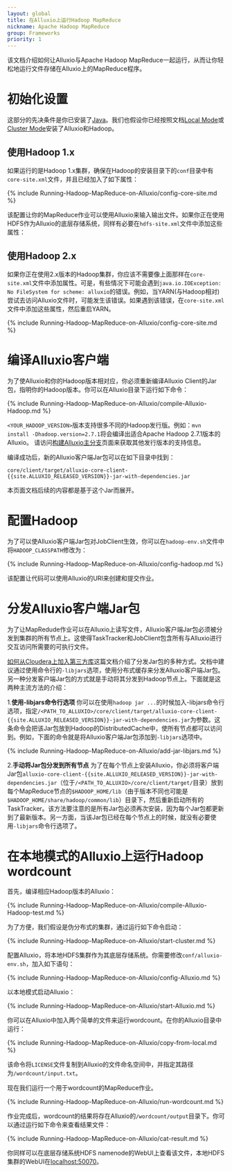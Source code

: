 ```yaml
---
layout: global
title: 在Alluxio上运行Hadoop MapReduce
nickname: Apache Hadoop MapReduce
group: Frameworks
priority: 1
---
```


该文档介绍如何让Alluxio与Apache Hadoop MapReduce一起运行，从而让你轻松地运行文件存储在Alluxio上的MapReduce程序。

# 初始化设置

这部分的先决条件是你已安装了[Java](Java-Setup.html)。我们也假设你已经按照文档[Local Mode](Running-Alluxio-Locally.html)或[Cluster Mode](Running-Alluxio-on-a-Cluster.html)安装了Alluxio和Hadoop。

## 使用Hadoop 1.x

如果运行的是Hadoop 1.x集群，确保在Hadoop的安装目录下的`conf`目录中有`core-site.xml`文件，并且已经加入了如下属性：

{% include Running-Hadoop-MapReduce-on-Alluxio/config-core-site.md %}

该配置让你的MapReduce作业可以使用Alluxio来输入输出文件。如果你正在使用HDFS作为Alluxio的底层存储系统，同样有必要在`hdfs-site.xml`文件中添加这些属性：

## 使用Hadoop 2.x

如果你正在使用2.x版本的Hadoop集群，你应该不需要像上面那样在`core-site.xml`文件中添加属性。可是，有些情况下可能会遇到`java.io.IOException: No FileSystem for scheme: alluxio`的错误。例如，当YARN(与Hadoop相对)尝试去访问Alluxio文件时，可能发生该错误。如果遇到该错误，在`core-site.xml`文件中添加这些属性，然后重启YARN。

{% include Running-Hadoop-MapReduce-on-Alluxio/config-core-site.md %}

# 编译Alluxio客户端

为了使Alluxio和你的Hadoop版本相对应，你必须重新编译Alluxio Client的Jar包，指明你的Hadoop版本。你可以在Alluxio目录下运行如下命令：

{% include Running-Hadoop-MapReduce-on-Alluxio/compile-Alluxio-Hadoop.md %}

`<YOUR_HADOOP_VERSION>`版本支持很多不同的Hadoop发行版。例如：`mvn install -Dhadoop.version=2.7.1`将会编译出适合Apache Hadoop 2.7.1版本的Alluxio。 
请访问[构建Alluxio主分支](Building-Alluxio-Master-Branch.html#distro-support)页面来获取其他发行版本的支持信息。

编译成功后，新的Alluxio客户端Jar包可以在如下目录中找到：

    core/client/target/alluxio-core-client-{{site.ALLUXIO_RELEASED_VERSION}}-jar-with-dependencies.jar

本页面文档后续的内容都是基于这个Jar而展开。

# 配置Hadoop

为了可以使Alluxio客户端Jar包对JobClient生效，你可以在`hadoop-env.sh`文件中将`HADOOP_CLASSPATH`修改为：

{% include Running-Hadoop-MapReduce-on-Alluxio/config-hadoop.md %}

该配置让代码可以使用Alluxio的URI来创建和提交作业。

# 分发Alluxio客户端Jar包

为了让MapRedude作业可以在Alluxio上读写文件，Alluxio客户端Jar包必须被分发到集群的所有节点上。这使得TaskTracker和JobClient包含所有与Alluxio进行交互访问所需要的可执行文件。

[如何从Cloudera上加入第三方库](http://blog.cloudera.com/blog/2011/01/how-to-include-third-party-libraries-in-your-map-reduce-job/)这篇文档介绍了分发Jar包的多种方式。文档中建议通过使用命令行的`-libjars`选项，使用分布式缓存来分发Alluxio客户端Jar包。另一种分发客户端Jar包的方式就是手动将其分发到Hadoop节点上。下面就是这两种主流方法的介绍：

1.**使用-libjars命令行选项**
你可以在使用`hadoop jar ...`的时候加入-libjars命令行选项，指定`/<PATH_TO_ALLUXIO>/core/client/target/alluxio-core-client-{{site.ALLUXIO_RELEASED_VERSION}}-jar-with-dependencies.jar`为参数。这条命令会把该Jar包放到Hadoop的DistributedCache中，使所有节点都可以访问到。例如，下面的命令就是将Alluxio客户端Jar包添加到`-libjars`选项中。

{% include Running-Hadoop-MapReduce-on-Alluxio/add-jar-libjars.md %}

2.**手动将Jar包分发到所有节点**
为了在每个节点上安装Alluxio，你必须将客户端Jar包`alluxio-core-client-{{site.ALLUXIO_RELEASED_VERSION}}-jar-with-dependencies.jar`（位于`/<PATH_TO_ALLUXIO>/core/client/target/`目录）放到每个MapReduce节点的`$HADOOP_HOME/lib`（由于版本不同也可能是`$HADOOP_HOME/share/hadoop/common/lib`）目录下，然后重新启动所有的TaskTracker。该方法要注意的是所有Jar包必须再次安装，因为每个Jar包都更新到了最新版本。另一方面，当该Jar包已经在每个节点上的时候，就没有必要使用`-libjars`命令行选项了。

# 在本地模式的Alluxio上运行Hadoop wordcount

首先，编译相应Hadoop版本的Alluxio：

{% include Running-Hadoop-MapReduce-on-Alluxio/compile-Alluxio-Hadoop-test.md %}

为了方便，我们假设是伪分布式的集群，通过运行如下命令启动：

{% include Running-Hadoop-MapReduce-on-Alluxio/start-cluster.md %}

配置Alluxio，将本地HDFS集群作为其底层存储系统。你需要修改`conf/alluxio-env.sh`，加入如下语句：

{% include Running-Hadoop-MapReduce-on-Alluxio/config-Alluxio.md %}

以本地模式启动Alluxio：

{% include Running-Hadoop-MapReduce-on-Alluxio/start-Alluxio.md %}

你可以在Alluxio中加入两个简单的文件来运行wordcount。在你的Alluxio目录中运行：

{% include Running-Hadoop-MapReduce-on-Alluxio/copy-from-local.md %}

该命令将`LICENSE`文件复制到Alluxio的文件命名空间中，并指定其路径为`/wordcount/input.txt`。

现在我们运行一个用于wordcount的MapReduce作业。

{% include Running-Hadoop-MapReduce-on-Alluxio/run-wordcount.md %}

作业完成后，wordcount的结果将存在Alluxio的`/wordcount/output`目录下。你可以通过运行如下命令来查看结果文件：

{% include Running-Hadoop-MapReduce-on-Alluxio/cat-result.md %}

你同样可以在底层存储系统HDFS namenode的WebUI上查看该文件，本地HDFS集群的WebUI在[localhost:50070](http://localhost:50070/)。

